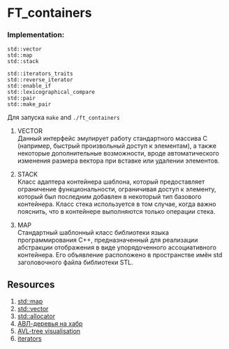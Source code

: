 # FT_containers
### Implementation:
```
std::vector
std::map
std::stack  
```
```
std::iterators_traits
std::reverse_iterator
std::enable_if
std::lexicographical_compare
std::pair
std::make_pair
```
Для запуска ``make`` and ``./ft_containers``

1. VECTOR <br>
Данный интерфейс эмулирует работу стандартного массива C (например, быстрый произвольный доступ к элементам), а также некоторые дополнительные возможности, вроде автоматического изменения размера вектора при вставке или удалении элементов.

2. STACK <br>
Класс адаптера контейнера шаблона, который предоставляет ограничение функциональности, ограничивая доступ к элементу, который был последним добавлен в некоторый тип базового контейнера. Класс стека используется в том случае, когда важно пояснить, что в контейнере выполняются только операции стека.

3. MAP <br>
Cтандартный шаблонный класс библиотеки языка программирования C++, предназначенный для реализации абстракции отображения в виде упорядоченного ассоциативного контейнера. Его объявление расположено в пространстве имён std заголовочного файла <map> библиотеки STL.

## Resources
1. [std::map](https://www.cplusplus.com/reference/map/map/?kw=map)
2. [std::vector](https://www.cplusplus.com/reference/vector/vector/)
3. [std::allocator](https://en.cppreference.com/w/cpp/memory/allocator)
4. [АВЛ-деревья на хабр](https://habr.com/ru/post/150732/)
5. [AVL-tree visualisation](https://www.cs.usfca.edu/~galles/visualization/AVLtree.html)
6. [iterators](https://www.cplusplus.com/reference/iterator/InputIterator/)
  

